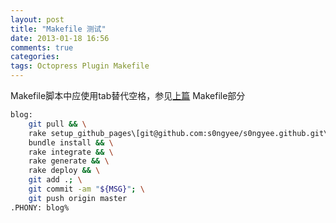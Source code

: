 ```yaml
---
layout: post
title: "Makefile 测试"
date: 2013-01-18 16:56
comments: true
categories: 
tags: Octopress Plugin Makefile
---
```


Makefile脚本中应使用tab替代空格，参见[上篇](http://blog.songyee.com/blog/2013/01/17/octopressda-jian-github-pages/) Makefile部分

<!--more-->

``` bash
blog:
    git pull && \
    rake setup_github_pages\[git@github.com:s0ngyee/s0ngyee.github.git\] && \
    bundle install && \
    rake integrate && \
    rake generate && \
    rake deploy && \
    git add .; \
    git commit -am "${MSG}"; \
    git push origin master
.PHONY: blog%
```
